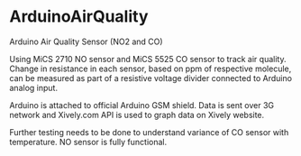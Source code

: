 ArduinoAirQuality
=================

Arduino Air Quality Sensor (NO2 and CO)

Using MiCS 2710 NO sensor and MiCS 5525 CO sensor to track air quality. Change in resistance in each sensor, based on ppm of respective molecule, can be measured as part of a resistive voltage divider connected to Arduino analog input.

Arduino is attached to official Arduino GSM shield. Data is sent over 3G network and Xively.com API is used to graph data on Xively website.

Further testing needs to be done to understand variance of CO sensor with temperature. NO sensor is fully functional.
